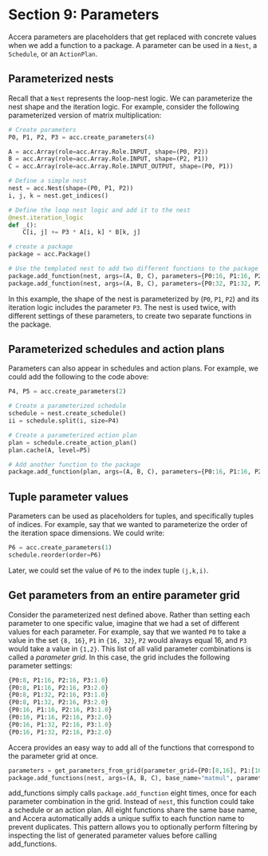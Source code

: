 [//]: # (Project: Accera)
[//]: # (Version: 1.2.0)

# Section 9: Parameters

Accera parameters are placeholders that get replaced with concrete values when we add a function to a package. A parameter can be used in a `Nest`, a `Schedule`, or an `ActionPlan`.

## Parameterized nests
Recall that a `Nest` represents the loop-nest logic. We can parameterize the nest shape and the iteration logic. For example, consider the following parameterized version of matrix multiplication:

```python
# Create parameters
P0, P1, P2, P3 = acc.create_parameters(4)

A = acc.Array(role=acc.Array.Role.INPUT, shape=(P0, P2))
B = acc.Array(role=acc.Array.Role.INPUT, shape=(P2, P1))
C = acc.Array(role=acc.Array.Role.INPUT_OUTPUT, shape=(P0, P1))

# Define a simple nest
nest = acc.Nest(shape=(P0, P1, P2))
i, j, k = nest.get_indices()

# Define the loop nest logic and add it to the nest
@nest.iteration_logic
def _():
    C[i, j] += P3 * A[i, k] * B[k, j]

# create a package
package = acc.Package()

# Use the templated nest to add two different functions to the package
package.add_function(nest, args=(A, B, C), parameters={P0:16, P1:16, P2:16, P3:1.0}, base_name="matmul_16_16_16_1")
package.add_function(nest, args=(A, B, C), parameters={P0:32, P1:32, P2:32, P3:2.0}, base_name="matmul_32_32_32_2")
```
In this example, the shape of the nest is parameterized by (`P0`, `P1`, `P2`) and its iteration logic includes the parameter `P3`. The nest is used twice, with different settings of these parameters, to create two separate functions in the package.

## Parameterized schedules and action plans
Parameters can also appear in schedules and action plans. For example, we could add the following to the code above:
```python
P4, P5 = acc.create_parameters(2)

# Create a parameterized schedule
schedule = nest.create_schedule()
ii = schedule.split(i, size=P4)

# Create a parameterized action plan
plan = schedule.create_action_plan()
plan.cache(A, level=P5)

# Add another function to the package
package.add_function(plan, args=(A, B, C), parameters={P0:16, P1:16, P2:16, P3:1.0, P4:4, P5:2}, base_name="alternative_matmul_16_16_16")
```

## Tuple parameter values
Parameters can be used as placeholders for tuples, and specifically tuples of indices. For example, say that we wanted to parameterize the order of the iteration space dimensions. We could write:
```python
P6 = acc.create_parameters(1)
schedule.reorder(order=P6)
```
Later, we could set the value of `P6` to the index tuple `(j,k,i)`.

## Get parameters from an entire parameter grid
Consider the parameterized nest defined above. Rather than setting each parameter to one specific value, imagine that we had a set of different values for each parameter. For example, say that we wanted `P0` to take a value in the set `{8, 16}`, `P1` in `{16, 32}`, `P2` would always equal 16, and `P3` would take a value in `{1,2}`. This list of all valid parameter combinations is called a *parameter grid*. In this case, the grid includes the following parameter settings:
```python
{P0:8, P1:16, P2:16, P3:1.0}
{P0:8, P1:16, P2:16, P3:2.0}
{P0:8, P1:32, P2:16, P3:1.0}
{P0:8, P1:32, P2:16, P3:2.0}
{P0:16, P1:16, P2:16, P3:1.0}
{P0:16, P1:16, P2:16, P3:2.0}
{P0:16, P1:32, P2:16, P3:1.0}
{P0:16, P1:32, P2:16, P3:2.0}
```

Accera provides an easy way to add all of the functions that correspond to the parameter grid at once.
```python
parameters = get_parameters_from_grid(parameter_grid={P0:[8,16], P1:[16,32], P2:[16], P3:[1.0,2.0]})
package.add_functions(nest, args=(A, B, C), base_name="matmul", parameters)
```
add_functions simply calls `package.add_function` eight times, once for each parameter combination in the grid. Instead of `nest`, this function could take a schedule or an action plan. All eight functions share the same base name, and Accera automatically adds a unique suffix to each function name to prevent duplicates.
This pattern allows you to optionally perform filtering by inspecting the list of generated parameter values before calling add_functions.


<div style="page-break-after: always;"></div>
